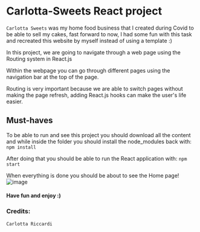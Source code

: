 # Carlotta-Sweets React project

`Carlotta Sweets` was my home food business that I created during Covid to be able to sell my cakes, fast forward to now, I had some fun with this task and recreated this website by myself instead of using a template :)



In this project, we are going to navigate through a web page using the Routing system in React.js


Within the webpage you can go through different pages using the navigation bar at the top of the page.


Routing is very important because we are able to switch pages without making the page refresh, adding React.js hooks can make the user's life easier.

## Must-haves

To be able to run and see this project you should download all the content and while inside the folder you should install the node_modules back with: `npm install`

After doing that you should be able to run the React application with: `npm start`

When everything is done you should be about to see the Home page!
![image](https://github.com/Clori92/carlotta-sweets/assets/163460407/4fd5b950-2ce4-4723-970c-79436269ed16)


#### Have fun and enjoy :)
### Credits:
`Carlotta Riccardi`


